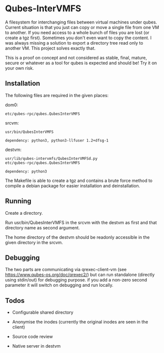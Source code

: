 Qubes-InterVMFS
==============

A filesystem for interchanging files between virtual machines under qubes.
Current situation is that you just can copy or move a single file from one VM
to another.  If you need access to a whole bunch of files you are lost (or
create a tgz first). Sometimes you don't even want to copy the content. I was
always missing a solution to export a directory tree read only to another VM.
This project solves exactly that.

This is a proof on concept and not considered as stable, final, mature, secure
or whatever as a tool for qubes is expected and should be! Try it on your own
risk.

Installation
------------

The following files are required in the given places:

dom0:

	etc/qubes-rpc/qubes.QubesInterVMFS

srcvm:

	usr/bin/QubesInterVMFS

	dependency: python3, python3-llfuser 1.2+dfsg-1

destvm:

	usr/lib/qubes-intervmfs/QubesInterVMFSd.py
	etc/qubes-rpc/qubes.QubesInterVMFS

	dependency: python3

The Makefile is able to create a tgz and contains a brute force method to
compile a debian package for easier installation and deinstallation.

Running
-------

Create a directory.

Run usr/bin/QubesInterVMFS in the srcvm with the destvm as first and that
directory name as second argument.

The home directory of the destvm should be readonly accessible in the given
directory in the srcvm.

Debugging
---------

The two parts are communicating via qrexec-client-vm (see
https://www.qubes-os.org/doc/qrexec2/) but can run standalone (directly using
stdin/out) for debugging purpose. if you add a non-zero second parameter it
will switch on debugging and run locally.

Todos
-----

- Configurable shared directory

- Anonymise the inodes (currently the original inodes are seen in the client)

- Source code review

- Native server in destvm

